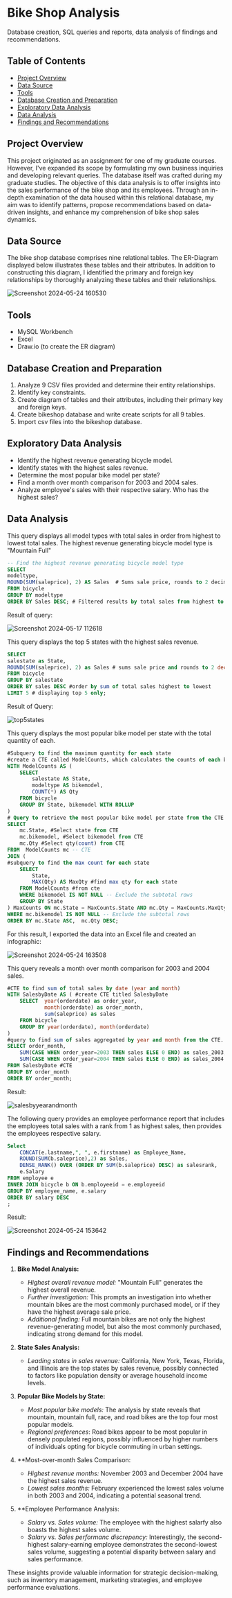 # Bike Shop Analysis

Database creation, SQL queries and reports, data analysis of findings and recommendations. 

## Table of Contents

- [Project Overview](#project-overview)
- [Data Source](#data-source)
- [Tools](#tools)
- [Database Creation and Preparation](#database-creation-and-preparation)
- [Exploratory Data Analysis](#exploratory-data-analysis)
- [Data Analysis](#data-analysis)
- [Findings and Recommendations](#findings-and-recommendations)

## Project Overview
This project originated as an assignment for one of my graduate courses. 
However, I've expanded its scope by formulating my own business inquiries and developing relevant queries. 
The database itself was crafted during my graduate studies. The objective of this data analysis is to offer insights into the sales performance of the bike shop and its employees. 
Through an in-depth examination of the data housed within this relational database, my aim was to identify patterns, propose recommendations based on data-driven insights, and enhance my comprehension of bike shop sales dynamics.

## Data Source 

The bike shop database comprises nine relational tables. The ER-Diagram displayed below illustrates these tables and their attributes. 
In addition to constructing this diagram, I identified the primary and foreign key relationships by thoroughly analyzing these tables and their relationships.

![Screenshot 2024-05-24 160530](https://github.com/CelesteRoberts/Bike-Shop-Analysis-in-SQL/assets/153464094/373a8920-b3aa-4642-9060-be12b77a20e0)

## Tools
- MySQL Workbench
- Excel
- Draw.io (to create the ER diagram)

## Database Creation and Preparation
1. Analyze 9 CSV files provided and determine their entity relationships.
2. Identify key constraints.
3. Create diagram of tables and their attributes, including their primary key and foreign keys.
4. Create bikeshop database and write create scripts for all 9 tables.
5. Import csv files into the bikeshop database.

## Exploratory Data Analysis 
- Identify the highest revenue generating bicycle model.
- Identify states with the highest sales revenue.
- Determine the most popular bike model per state?
- Find a month over month comparison for 2003 and 2004 sales.
- Analyze employee's sales with their respective salary. Who has the highest sales?

## Data Analysis 

This query displays all model types with total sales in order from highest to lowest total sales. 
The highest revenue generating bicycle model type is "Mountain Full"
  ```SQL
-- Find the highest revenue generating bicycle model type 
SELECT 
modeltype,
ROUND(SUM(saleprice), 2) AS Sales  # Sums sale price, rounds to 2 decimals
FROM bicycle 
GROUP BY modeltype 
ORDER BY Sales DESC; # Filtered results by total sales from highest to lowest
```
Result of query:

![Screenshot 2024-05-17 112618](https://github.com/CelesteRoberts/Bike-Shop-Analysis-in-SQL/assets/153464094/623d0e6d-f364-4720-9dda-f22ae1f6950e)

This query displays the top 5 states with the highest sales revenue.
```SQL
SELECT 
salestate as State,
ROUND(SUM(saleprice), 2) as Sales # sums sale price and rounds to 2 decimal placeds
FROM bicycle 
GROUP BY salestate
ORDER BY sales DESC #order by sum of total sales highest to lowest
LIMIT 5 # displaying top 5 only;
```
Result of Query:

![top5states](https://github.com/CelesteRoberts/Bike-Shop-Analysis-in-SQL/assets/153464094/a4dfa6fd-97c3-45b7-8b69-b357a842b393)

This query displays the most popular bike model per state with the total quantity of each.
```SQL
#Subquery to find the maximum quantity for each state
#create a CTE called ModelCounts, which calculates the counts of each bike model per state.
WITH ModelCounts AS ( 
    SELECT 
        salestate AS State,
        modeltype AS bikemodel,
        COUNT(*) AS Qty
    FROM bicycle
    GROUP BY State, bikemodel WITH ROLLUP
)
# Query to retrieve the most popular bike model per state from the CTE
SELECT
    mc.State, #Select state from CTE
    mc.bikemodel, #Select bikemodel from CTE
    mc.Qty #Select qty(count) from CTE
FROM  ModelCounts mc -- CTE
JOIN (
#subquery to find the max count for each state
    SELECT
        State,
        MAX(Qty) AS MaxQty #find max qty for each state
    FROM ModelCounts #from cte
    WHERE bikemodel IS NOT NULL -- Exclude the subtotal rows
    GROUP BY State
) MaxCounts ON mc.State = MaxCounts.State AND mc.Qty = MaxCounts.MaxQty #joining to CTE
WHERE mc.bikemodel IS NOT NULL -- Exclude the subtotal rows
ORDER BY mc.State ASC,  mc.Qty DESC;
```
For this result, I exported the data into an Excel file and created an infographic:

![Screenshot 2024-05-24 163508](https://github.com/CelesteRoberts/Bike-Shop-Analysis-in-SQL/assets/153464094/d2b4053f-98da-4855-9967-ccb951d91751)

This query reveals a month over month comparison for 2003 and 2004 sales. 

```SQL
#CTE to find sum of total sales by date (year and month)
WITH SalesbyDate AS ( #create CTE titled SalesbyDate
	SELECT 	year(orderdate) as order_year,
			month(orderdate) as order_month,
			sum(saleprice) as sales 
	FROM bicycle 
	GROUP BY year(orderdate), month(orderdate)
) 
#query to find sum of sales aggregated by year and month from the CTE. 
SELECT order_month,
	SUM(CASE WHEN order_year=2003 THEN sales ELSE 0 END) as sales_2003,
    SUM(CASE WHEN order_year=2004 THEN sales ELSE 0 END) as sales_2004
FROM SalesbyDate #CTE
GROUP BY order_month
ORDER BY order_month;
```
Result:

![salesbyyearandmonth](https://github.com/CelesteRoberts/Bike-Shop-Analysis-in-SQL/assets/153464094/f80449a9-7e67-48bf-98e3-47662d303fbc)

The following query provides an employee performance report that includes the employees total sales with a rank from 1 as highest sales, 
then provides the employees respective salary.

```SQL
Select
	CONCAT(e.lastname,", ", e.firstname) as Employee_Name,
    ROUND(SUM(b.saleprice),2) as Sales,
    DENSE_RANK() OVER (ORDER BY SUM(b.saleprice) DESC) as salesrank,
    e.Salary 
FROM employee e
INNER JOIN bicycle b ON b.employeeid = e.employeeid 
GROUP BY employee_name, e.salary
ORDER BY salary DESC
;
```
Result:

![Screenshot 2024-05-24 153642](https://github.com/CelesteRoberts/Bike-Shop-Analysis-in-SQL/assets/153464094/af4e2322-4c63-41e1-8220-0b0c23c45163)

## Findings and Recommendations 

1. **Bike Model Analysis:**
   - *Highest overall revenue model:* "Mountain Full" generates the highest overall revenue.
   - *Further investigation:* This prompts an investigation into whether mountain bikes are the most commonly purchased model, or if they have the highest average sale price.
   - *Additional finding:* Full mountain bikes are not only the highest revenue-generating model, but also the most commonly purchased, indicating strong demand for this model.

2. **State Sales Analysis:**
   - *Leading states in sales revenue:*  California, New York, Texas, Florida, and Illinois are the top states by sales revenue, possibly connected to factors like 		population density or average household income levels.

3. **Popular Bike Models by State:**
   - *Most popular bike models:* The analysis by state reveals that mountain, mountain full, race, and road bikes are the top four most popular models.
   - *Regional preferences*: Road bikes appear to be most popular in densely populated regions, possibly influenced by higher numbers of individuals opting for bicycle commuting in urban settings. 

4. **Most-over-month Sales Comparison:
   - *Highest revenue months:* November 2003 and December 2004 have the highest sales revenue.
   - *Lowest sales months:* February experienced the lowest sales volume in both 2003 and 2004, indicating a potential seasonal trend.

5. **Employee Performance Analysis:
   - *Salary vs. Sales volume:* The employee with the highest salarfy also boasts the highest sales volume.
   - *Salary vs. Sales performanc discrepency:* Interestingly, the second-highest salary-earning employee demonstrates the second-lowest sales volume, suggesting a potential disparity between salary and sales performance. 


These insights provide valuable information for strategic decision-making, such as inventory management, marketing strategies, and employee performance evaluations.
